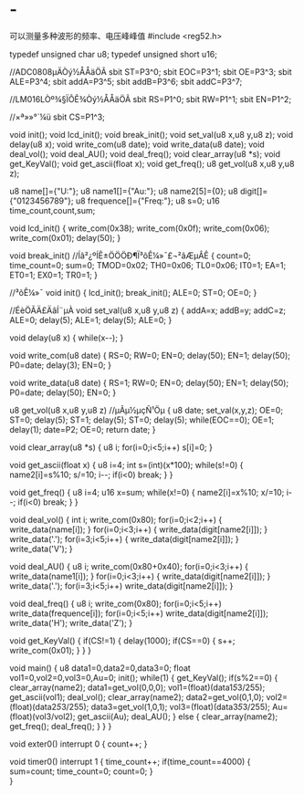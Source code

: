 # -
可以测量多种波形的频率、电压峰峰值
#include <reg52.h>

typedef unsigned char u8;
typedef unsigned short u16;

//ADC0808µÄÒý½ÅÅäÖÃ
sbit ST=P3^0;
sbit EOC=P3^1;
sbit OE=P3^3;
sbit ALE=P3^4;
sbit addA=P3^5;
sbit addB=P3^6;
sbit addC=P3^7;

//LM016LÒº¾§ÏÔÊ¾Òý½ÅÅäÖÃ
sbit RS=P1^0;
sbit RW=P1^1;
sbit EN=P1^2;

//×ª»»°´¼ü
sbit CS=P1^3;

void init();
void lcd_init();
void break_init();
void set_val(u8 x,u8 y,u8 z);
void delay(u8 x);
void write_com(u8 date);
void write_data(u8 date);
void deal_vol();
void deal_AU();
void deal_freq();
void clear_array(u8 *s);
void get_KeyVal();
void get_ascii(float x);
void get_freq();
u8 get_vol(u8 x,u8 y,u8 z);

u8 name[]={"U:"};
u8 name1[]={"Au:"};
u8 name2[5]={0};
u8 digit[]={"0123456789"};
u8 frequence[]={"Freq:"};
u8 s=0;
u16 time_count,count,sum;

void lcd_init()
{
	write_com(0x38);
	write_com(0x0f);
	write_com(0x06);
	write_com(0x01);
	delay(50);
}

void break_init()  //Íâ²¿ºÍÊ±ÖÖÖÐ¶Ï³õÊ¼»¯£¬²âÆµÂÊ
{
	count=0;
	time_count=0;
  sum=0;
	TMOD=0x02;
	TH0=0x06;
	TL0=0x06; 
	IT0=1;
	EA=1;
	ET0=1;
	EX0=1;
	TR0=1; 
}

//³õÊ¼»¯
void init() 
{
	lcd_init();
	break_init();
	ALE=0;
	ST=0;
	OE=0;
}

//ÉèÖÃÄ£ÄâÍ¨µÀ
void set_val(u8 x,u8 y,u8 z)
{
	addA=x;
	addB=y;
	addC=z;
  ALE=0;
	delay(5);
	ALE=1;
	delay(5);
	ALE=0;
}

void delay(u8 x)
{
	while(x--);
}

void write_com(u8 date)
{
	RS=0;
	RW=0;
	EN=0;
	delay(50);
	EN=1;
	delay(50);
	P0=date;
	delay(3);
	EN=0;
}

void write_data(u8 date)
{
	RS=1;
	RW=0;
	EN=0;
	delay(50);
	EN=1;
	delay(50);
	P0=date;
	delay(50);
	EN=0;
}

u8 get_vol(u8 x,u8 y,u8 z) //µÃµ½µçÑ¹Öµ
{
	u8 date;
	set_val(x,y,z); 
	OE=0;
	ST=0;
	delay(5);
	ST=1;
	delay(5);
	ST=0;
	delay(5);
	while(EOC==0);
	OE=1;
	delay(1);
	date=P2;
	OE=0;
	return date;
}

void clear_array(u8 *s)
{
	u8 i;
	for(i=0;i<5;i++)
		s[i]=0;
}

void get_ascii(float x)
{
	u8 i=4;
	int s=(int)(x*100);
	while(s!=0)
	{
		name2[i]=s%10;
		s/=10;
		i--;
		if(i<0)
			break;
	}
}

void get_freq()
{
	u8 i=4;
	u16 x=sum;
	while(x!=0)
	{
		name2[i]=x%10;
		x/=10;
		i--;
		if(i<0)
			break;
	}
}

void deal_vol()
{
	int i;
	write_com(0x80);
	for(i=0;i<2;i++)
	{
		write_data(name[i]);
	}
	for(i=0;i<3;i++)
	{
		write_data(digit[name2[i]]);
	}
	write_data('.');
	for(i=3;i<5;i++)
	{
		write_data(digit[name2[i]]);
	}
	write_data('V');
}

void deal_AU()
{
	u8 i;
	write_com(0x80+0x40);
	for(i=0;i<3;i++)
	{
		write_data(name1[i]);
	}
	for(i=0;i<3;i++)
	{
		write_data(digit[name2[i]]);
	}
	write_data('.');
	for(i=3;i<5;i++)
		write_data(digit[name2[i]]);
}

void deal_freq()
{
	u8 i;
	write_com(0x80);
	for(i=0;i<5;i++)
		write_data(frequence[i]);
	for(i=0;i<5;i++)
		write_data(digit[name2[i]]);
	write_data('H');
	write_data('Z');
}

void get_KeyVal()
{
	if(CS!=1)
	{
		delay(1000);
		if(CS==0)
		{
			s++;
			write_com(0x01);
		}
	}
}

	
void main()
{
	u8 data1=0,data2=0,data3=0;
	float vol1=0,vol2=0,vol3=0,Au=0;
	init();
	while(1)
	{
		get_KeyVal();
		if(s%2==0)
		{
			clear_array(name2);
			data1=get_vol(0,0,0);
			vol1=(float)(data1*5*3/255);
			get_ascii(vol1);
			deal_vol();
			clear_array(name2);
			data2=get_vol(0,1,0);
			vol2=(float)(data2*5*3/255);
			data3=get_vol(1,0,1);
			vol3=(float)(data3*5*3/255);
			Au=(float)(vol3/vol2);
			get_ascii(Au);
			deal_AU();
		}
		else
		{
			clear_array(name2);
			get_freq();
			deal_freq();
		}
	}
}

void exter0() interrupt 0
{
	count++;
}

void timer0() interrupt 1
{
	time_count++;
	if(time_count==4000)
	{
		sum=count;
		time_count=0;
		count=0;
	}	
}
